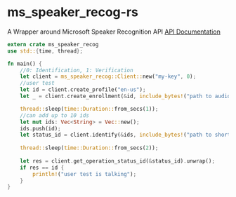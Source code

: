 # ms_speaker_recog-rs

A Wrapper around Microsoft Speaker Recognition API
[API Documentation](https://dev.projectoxford.ai/docs/services/563309b6778daf02acc0a508/operations/5645c3271984551c84ec6797)

```rust
extern crate ms_speaker_recog
use std::{time, thread};

fn main() {
	//0: Identification, 1: Verification
	let client = ms_speaker_recog::Client::new("my-key", 0);
	//user test
	let id = client.create_profile("en-us");
	let _ = client.create_enrollment(&id, include_bytes!("path to audio file"), false).unwrap();

	thread::sleep(time::Duration::from_secs(1));
	//can add up to 10 ids
	let mut ids: Vec<String> = Vec::new();
	ids.push(id);
	let status_id = client.identify(&ids, include_bytes!("path to short audio file"), false).unwrap();
	
	thread::sleep(time::Duration::from_secs(2));
	
	let res = client.get_operation_status_id(&status_id).unwrap();
	if res == id {
		println!("user test is talking");
	}
}
```
